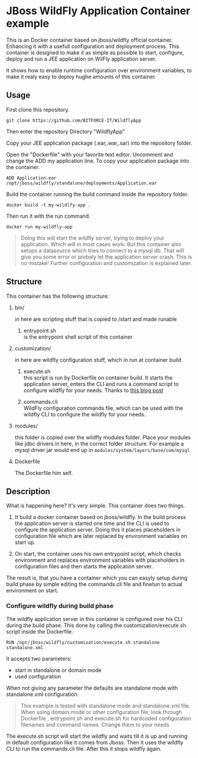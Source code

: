 # JBoss WildFly Application Container example
This is an Docker container based on jboss/wildfly official container.
Enhancing it with a usefull configuration and deployment process.
This container is designed to make it as simple as possible to start, configure, 
deploy and run a JEE application on WilFly application server.

It shows how to enable runtime configuration over environment variables, to make 
it realy easy to deploy hughe amounts of this container.

## Usage
First clone this repository.

    git clone https://github.com/BITFORCE-IT/WildflyApp

Then enter the repository Directory "WildflyApp"

Copy your JEE application package (.ear,.war,.sar) into the repository folder.

Open the "Dockerfile" with your favorite text editor. Uncomment and change 
the ADD my application line. To copy your application package into the container.

    ADD Application.ear /opt/jboss/wildfly/standalone/deployments/Application.ear 

Build the container running the build command inside the repository folder.

    docker build -t my-wildlfy-app .
    
Then run it with the run command.

    docker run my-wildfly-app

> Doing this will start the wildfly server, trying to deploy your application. 
> Which will in most cases work. But this container also setups a datasource which 
> tries to connect to a mysql db. That will give you some error or probaly let the 
> application server crash. This is no mistake! Further configuration and customization 
> is explained later.

## Structure
This container has the following structure:

1. bin/

    in here are scripting stuff that is copied to /start and made runable
        
    1. entrypoint.sh     
        is the entrypoint shell script of this container
    
2. customization/

    in here are wildfly configuration stuff, which in run at container build
    
    1. execute.sh        
        this script is run by Dockerfile on container build. It starts 
        the application server, enters the CLI and runs a command script 
        to configure wildfly for your needs.
        Thanks to [this blog post](https://goldmann.pl/blog/2014/07/23/customizing-the-configuration-of-the-wildfly-docker-image/)
        
    2. commands.cli         
        WildFly configuration commands file, which can be used with the 
        wildfly CLI to configure the wildfly for your needs.

3. modules/

    this folder is copied over the wildfly modules folder. Place your modules 
    like jdbc drivers in here, in the correct folder structure.
    For example a mysql driver jar would end up in `modules/system/layers/base/com/mysql`


4. Dockerfile

    The Dockerfile him self.
    
## Description
What is happening here? It's very simple. This container does two things.

1. It build a docker container based on jboss/wildfly. In the build process
the application server is started one time and the CLI is used to configure 
the application server. Doing this it places placeholders in configuration file 
which are later replaced by environment variables on start up.

2. On start, the container uses his own entrypoint script, which checks environment 
and replaces environment variables with placeholders in configuration files and then 
starts the application server.

The result is, that you have a container which you can easyly setup during build 
phase by simple editing the commands.cli file and finetun to actual environment on 
start.

### Configure wildfly during build phase
The wildfly application server in this container is configured over his CLI 
during the build phase. This done by calling the customization/execute.sh script 
inside the Dockerfile.

    RUN /opt/jboss/wildfly/customization/execute.sh standalone standalone.xml

It accepts two parameters:

- start in standalone or domain mode
- used configuration

When not giving any parameter the defaults are standalone mode with standalone.xml 
configuration.

> This example is tested with standalone mode and standalone.xml file. 
> When using domain mode or other configuration file, look through Dockerfile 
> , entrypoint.sh and execute.sh for hardcoded configuration filenames and command names.
> Change them to your needs.

The execute.sh script will start the wildfly and waits till it is up and running in default configuration 
like it comes from Jboss. Then it uses the wildfly CLI to run the commands.cli file. After this it stops 
wildfly again.